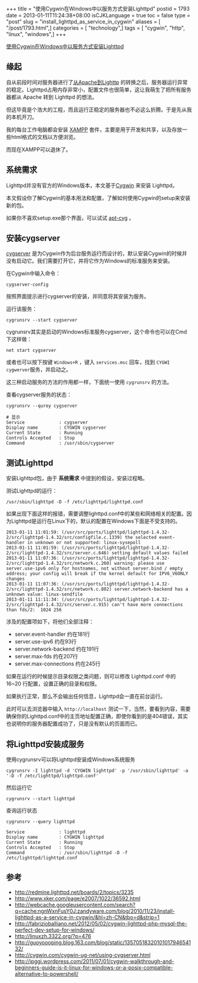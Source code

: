 +++
title = "使用Cygwin在Windows中以服务方式安装Lighttpd"
postid = 1793
date = 2013-01-11T11:24:38+08:00
isCJKLanguage = true
toc = false
type = "post"
slug = "install_lighttpd_as_service_in_cygwin"
aliases = [ "/post/1793.html",]
categories = [ "technology",]
tags = [ "cygwin", "http", "linux", "windows",]
+++


[使用Cygwin在Windows中以服务方式安装Lighttpd](https://blog.zengrong.net/post/1793.html)

## 缘起

自从前段时间对服务器进行了[从Apache到Lighttp][1] 的转换之后，服务器运行异常的稳定。Lighttpd占用内存非常小，配置文件也很简单，这让我萌生了把所有服务器都从 Apache 转到 Lighttpd 的想法。

但这毕竟是个浩大的工程，而且运行正稳定的服务器也不必这么折腾。于是先从我的本机开刀。

我的每台工作电脑都会安装 [XAMPP][2] 套件，主要是用于开发和共享，以及存放一些html格式的文档以方便浏览。

而现在XAMPP可以退休了。

## 系统需求

Lighttpd并没有官方的Windows版本，本文基于[Cygwin][3] 来安装 Lighttpd。

本文假设你了解Cygwin的基本用法和配置，了解如何使用Cygwin的setup来安装新的包。

如果你不喜欢setup.exe那个界面，可以试试 [apt-cyg][4] 。

## 安装cygserver

[cygserver][5] 是为Cygwin作为后台服务运行而设计的，默认安装Cygwin的时候并没有启动它。我们需要打开它，并将它作为Windows的标准服务来安装。<!--more-->

在Cygwin中输入命令：

``` shell
cygserver-config
```

按照界面提示进行cygserver的安装，并同意将其安装为服务。

运行该服务：

``` shell
cygrunsrv --start cygserver
```

cygrunsrv其实是启动的Windows标准服务cygserver，这个命令也可以在Cmd下这样做：

``` shell
net start cygserver
```

或者也可以按下按键 `Windows+R` ，键入 `services.msc` 回车，找到 `CYGWI cygwerver`服务，并启动之。

这三种启动服务的方法的作用都一样，下面统一使用 `cygrunsrv` 的方法。

查看cygserver服务的状态：

``` shell
cygrunsrv --qurey cygserver

# 显示
Service             : cygserver
Display name        : CYGWIN cygserver
Current State       : Running
Controls Accepted   : Stop
Command             : /usr/sbin/cygserver
```

## 测试Lighttpd

安装Lighttpd包，由于 **系统需求** 中提到的假设，安装过程略。

测试Lighttpd的运行：

``` shell
/usr/sbin/lighttpd -D -f /etc/lighttpd/lighttpd.conf
```

如果出现下面这样的报错，需要调整lighttpd.conf中的某些和网络相关的配置。因为Lighttpd是运行在Linux下的，默认的配置在Windows下面是不受支持的。

```
2013-01-11 11:01:59: (/usr/src/ports/lighttpd/lighttpd-1.4.32-2/src/lighttpd-1.4.32/src/configfile.c.1339) the selected event-handler in unknown or not supported: linux-sysepoll 
2013-01-11 11:01:59: (/usr/src/ports/lighttpd/lighttpd-1.4.32-2/src/lighttpd-1.4.32/src/server.c.646) setting default values failed 
2013-01-11 11:07:36: (/usr/src/ports/lighttpd/lighttpd-1.4.32-2/src/lighttpd-1.4.32/src/network.c.260) warning: please use server.use-ipv6 only for hostnames, not without server.bind / empty address; your config will break if the kernel default for IPV6_V6ONLY changes 
2013-01-11 11:07:36: (/usr/src/ports/lighttpd/lighttpd-1.4.32-2/src/lighttpd-1.4.32/src/network.c.802) server.network-backend has a unknown value: linux-sendfile 
2013-01-11 11:11:34: (/usr/src/ports/lighttpd/lighttpd-1.4.32-2/src/lighttpd-1.4.32/src/server.c.915) can't have more connections than fds/2:  1024 256 
```

涉及的配置项如下，将他们全部注释：

* server.event-handler 约在181行
* server.use-ipv6 约在93行
* server.network-backend 约在191行
* server.max-fds 约在207行
* server.max-connections 约在245行

如果在运行的时候提示目录权限之类问题，则可以修改 Lighttpd.conf 中的 16~20 行配置，设置正确的目录和权限。

如果执行正常，那么不会输出任何信息，Lighttpd会一直在前台运行。

此时可以去浏览器中输入 `http://localhost` 测试一下，当然，要看到内容，需要确保你的Lighttpd.conf中的主页地址配置正确，即使你看到的是404错误，其实也说明你的服务器配置成功了，只是没有默认的页面而已。

## 将Lighttpd安装成服务

使用cygrunsrv可以将Lighttpd安装成Windows系统服务

``` shell
cygrunsrv -I lighttpd -d 'CYGWIN lighttpd' -p '/usr/sbin/lighttpd' -a '-D -f /etc/lighttpd/lighttpd.conf'
```

然后运行它

``` shell
cygrunsrv --start lighttpd
```

查询运行状态

``` shell
cygrunsrv --query lighttpd

Service             : lighttpd
Display name        : CYGWIN lighttpd
Current State       : Running
Controls Accepted   : Stop
Command             : /usr/sbin/lighttpd -D -f /etc/lighttpd/lighttpd.conf
```

## 参考

* <http://redmine.lighttpd.net/boards/2/topics/3235>
* <http://www.xker.com/page/e2007/1022/36592.html>
* <http://webcache.googleusercontent.com/search?q=cache:ngnWxnFusY0J:zandyware.com/blog/2010/11/23/install-lighttpd-as-a-service-in-cygwin/&hl=zh-CN&tbo=d&strip=1>
* <http://fabrizioballiano.net/2012/05/02/cygwin-lighttpd-php-mysql-the-perfect-dev-setup-for-windows/>
* <http://linuxzh.3322.org/?p=476>
* <http://guoyoooping.blog.163.com/blog/static/1357051832010101794654132/>
* <http://cygwin.com/cygwin-ug-net/using-cygserver.html>
* <http://ipggi.wordpress.com/2011/07/01/cygwin-walkthrough-and-beginners-guide-is-it-linux-for-windows-or-a-posix-compatible-alternative-to-powershell/>

[1]: https://blog.zengrong.net/post/1786.html
[2]: http://www.apachefriends.org/en/xampp.html
[3]: http://www.cygwin.com
[4]: https://blog.zengrong.net/post/1792.html
[5]: http://cygwin.com/cygwin-ug-net/using-cygserver.html
